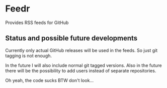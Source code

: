 Feedr
=====

Provides RSS feeds for GitHub

Status and possible future developments
---------------------------------------

Currently only actual GitHub releases will be used in the feeds. So just git tagging is not enough.

In the future I will also include normal git tagged versions.
Also in the future there will be the possibility to add users instead of separate repositories.

Oh yeah, the code sucks BTW don't look...
